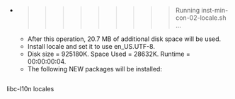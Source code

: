 * >>>>>>>>> Running inst-min-con-02-locale.sh ...
  * After this operation, 20.7 MB of additional disk space will be used.
  * Install locale and set it to use en_US.UTF-8.
  * Disk size = 925180K. Space Used = 28632K. Runtime = 00:00:00:04.
  * The following NEW packages will be installed:
  ```bash
libc-l10n locales
  ```
